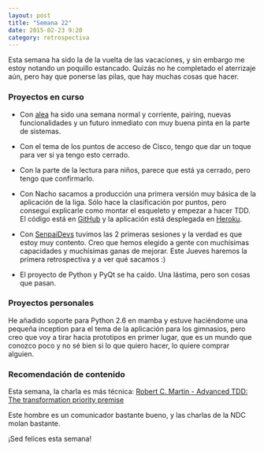 ```yaml
---
layout: post
title: "Semana 22"
date: 2015-02-23 9:20
category: retrospectiva
---
```


Esta semana ha sido la de la vuelta de las vacaciones, y sin embargo me estoy
notando un poquillo estancado. Quizás no he completado el aterrizaje aún, pero
hay que ponerse las pilas, que hay muchas cosas que hacer.

### Proyectos en curso

* Con [alea](http://alea-soluciones.com) ha sido una semana normal y corriente,
  pairing, nuevas funcionalidades y un futuro inmediato con muy buena pinta en
  la parte de sistemas.

* Con el tema de los puntos de acceso de Cisco, tengo que dar un toque para ver
  si ya tengo esto cerrado.

* Con la parte de la lectura para niños, parece que está ya cerrado, pero tengo
  que confirmarlo.

* Con Nacho sacamos a producción una primera versión muy básica de la aplicación
  de la liga. Sólo hace la clasificación por puntos, pero conseguí explicarle
  como montar el esqueleto y empezar a hacer TDD. El código está en
  [GitHub](https://github.com/nestorsalceda/liga-futbolin) y la aplicación está
  desplegada en [Heroku](http://lafzaragoza.herokuapps.com).

* Con [SenpaiDevs](http://senpaidevs.com) tuvimos las 2 primeras sesiones y la
  verdad es que estoy muy contento. Creo que hemos elegido a gente con
  muchísimas capacidades y muchísimas ganas de mejorar. Este Jueves haremos la
  primera retrospectiva y a ver qué sacamos :)

* El proyecto de Python y PyQt se ha caído. Una lástima, pero son cosas que
  pasan.

### Proyectos personales

He añadido soporte para Python 2.6 en mamba y estuve haciéndome una pequeña
inception para el tema de la aplicación para los gimnasios, pero creo que voy a
tirar hacia prototipos en primer lugar, que es un mundo que conozco poco y no sé
bien si lo que quiero hacer, lo quiere comprar alguien.

### Recomendación de contenido

Esta semana, la charla es más técnica: [Robert C. Martin - Advanced TDD: The
transformation priority premise](https://vimeo.com/97516288)

Este hombre es un comunicador bastante bueno, y las charlas de la NDC molan
bastante.

¡Sed felices esta semana!

